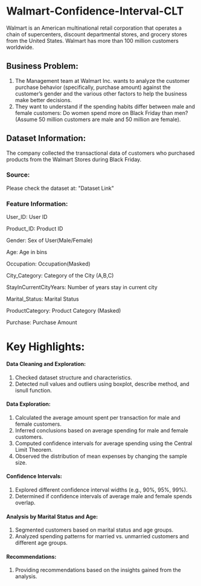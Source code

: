 # Walmart-Confidence-Interval-CLT
Walmart is an American multinational retail corporation that operates a chain of supercenters, discount departmental stores, and grocery stores from the United States. Walmart has more than 100 million customers worldwide.

## Business Problem:
1. The Management team at Walmart Inc. wants to analyze the customer purchase behavior (specifically, purchase amount) against the customer’s gender and the various other factors to help the business make better decisions. 
2. They want to understand if the spending habits differ between male and female customers: Do women spend more on Black Friday than men? (Assume 50 million customers are male and 50 million are female).

## Dataset Information:
The company collected the transactional data of customers who purchased products from the Walmart Stores during Black Friday.

### Source:
Please check the dataset at: "Dataset Link"

### Feature Information:
User_ID: User ID

Product_ID: Product ID

Gender: Sex of User(Male/Female)

Age: Age in bins

Occupation: Occupation(Masked)

City_Category: Category of the City (A,B,C)

StayInCurrentCityYears: Number of years stay in current city

Marital_Status: Marital Status

ProductCategory: Product Category (Masked)

Purchase: Purchase Amount
# Key Highlights:
#### Data Cleaning and Exploration:
1. Checked dataset structure and characteristics.
2. Detected null values and outliers using boxplot, describe method, and isnull function.
   
#### Data Exploration:
1. Calculated the average amount spent per transaction for male and female customers.
2. Inferred conclusions based on average spending for male and female customers.
3. Computed confidence intervals for average spending using the Central Limit Theorem.
4. Observed the distribution of mean expenses by changing the sample size.
   
#### Confidence Intervals:
1. Explored different confidence interval widths (e.g., 90%, 95%, 99%).
2. Determined if confidence intervals of average male and female spends overlap.

#### Analysis by Marital Status and Age:
1. Segmented customers based on marital status and age groups.
2. Analyzed spending patterns for married vs. unmarried customers and different age groups.

#### Recommendations:
1. Providing recommendations based on the insights gained from the analysis.

